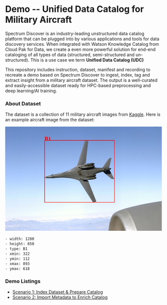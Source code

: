 # Demo -- Unified Data Catalog for Military Aircraft


Spectrum Discover is an industry-leading unstructured data catalog platform that can be plugged into by various applications and tools for data discovery services. When integrated with Watson Knowledge Catalog from Cloud Pak for Data, we create a even more powerful solution for end-end cataloging of all types of data (structured, semi-structured and un-structured). This is a use case we term <B>Unified Data Catalog (UDC)</B>


This repository includes instruction, dataset, manifest and recording to recreate a demo based on Spectrum Discover to ingest, index, tag and extract insight from a military aircraft dataset. The output is a well-curated and easily-accessible dataset ready for HPC-based preprocessing and deep learning/AI training. 


### About Dataset
The dataset is a collection of 11 military aircraft images from [Kaggle](https://www.kaggle.com/a2015003713/militaryaircraftdetectiondataset/version/29). Here is an example aircraft image from the dataset:

<img src=dataset/annotated/00b2add164cb42440a52064e390ea3d2.jpg>

    - width: 1280
    - height: 850	
    - type: B1	
    - xmin: 322	
    - ymin: 112	
    - xmax: 893	
    - ymax: 618


### Demo Listings

 - [Scenario 1: Index Dataset & Prepare Catalog](scenario1/index.md)
 - [Scenario 2: Import Metadata to Enrich Catalog](scenario2/index.md)

